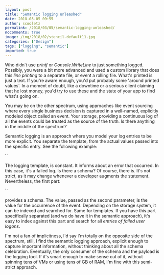 ```yaml
---
layout: post
title: "Semantic logging unleashed"
date: 2018-03-05 09:55
author: scooletz
permalink: /2018/03/05/semantic-logging-unleashed/
nocomments: true
image: /img/2018/02/stencil-default11.jpg
categories: ["Design"]
tags: ["logging", "semantic"]
imported: true
---
```


Who didn't use *printf* or *Console.WriteLine* to just something logged. Possibly, you were a bit more advanced and used a custom library that does this *line printing* to a separate file, or event a rolling file. What's printed is just a text. If you're aware enough, you'd put probably some 'around printed values'. In a moment of doubt, like a downtime or a serious client claiming that he lost money, you'd try to use these and the state of your app to find what's going on.

You may be on the other spectrum, using approaches like event sourcing where every single business decision is captured in a well-named, explicitly modeled object called an event. Your storage, providing a continuous log of all the events could be treated as the source of the truth. Is there anything in the middle of the spectrum?

Semantic logging is an approach where you model your log entries to be more explicit. You separate the template, from the actual values passed into the specific entry. See the following example:

``

The logging template, is constant. It informs about an error that occurred. In this case, it's a failed log. Is there a schema? Of course, there is. It's not strict, as it may change whenever a developer augments the statement. Nevertheless, the first part:

``

provides a schema. The value, passed as the second parameter, is the value for the occurrence of the event. Depending on the storage system, it can be indexed and searched for. Same for templates. If you have this part specifically separated (and we do have it in the semantic approach), it's easy to index against this part and search for all *entries of failed user logons*.

I'm not a fan of implicitness, I'd say I'm totally on the opposite side of the spectrum, still, I find the semantic logging approach, explicit enough to capture important information, without thinking about all the schema celebration. Eventually, the only consumer of the schema and the payload is the logging tool. If it's smart enough to make sense out of it, without spinning tens of VMs or using tens of GB of RAM, I'm fine with this semi-strict approach.
